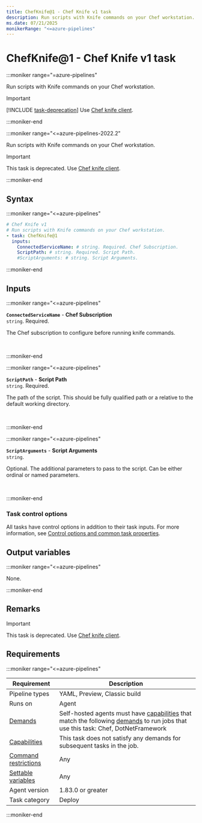 ```yaml
---
title: ChefKnife@1 - Chef Knife v1 task
description: Run scripts with Knife commands on your Chef workstation.
ms.date: 07/21/2025
monikerRange: "<=azure-pipelines"
---
```


# ChefKnife@1 - Chef Knife v1 task

<!-- :::description::: -->
:::moniker range="=azure-pipelines"

<!-- :::editable-content name="description"::: -->
Run scripts with Knife commands on your Chef workstation.

> [!IMPORTANT]
> [!INCLUDE [task-deprecation](includes/task-deprecation.md)] Use [Chef knife client](https://docs.chef.io/workstation/knife_client/).
<!-- :::editable-content-end::: -->

<!-- This task is deprecated. -->

:::moniker-end

:::moniker range="<=azure-pipelines-2022.2"

<!-- :::editable-content name="description"::: -->
Run scripts with Knife commands on your Chef workstation.

> [!IMPORTANT]
> This task is deprecated. Use [Chef knife client](https://docs.chef.io/workstation/knife_client/).
<!-- :::editable-content-end::: -->

<!-- This task is deprecated. -->

:::moniker-end

<!-- :::description-end::: -->

<!-- :::syntax::: -->
## Syntax

:::moniker range="<=azure-pipelines"

```yaml
# Chef Knife v1
# Run scripts with Knife commands on your Chef workstation.
- task: ChefKnife@1
  inputs:
    ConnectedServiceName: # string. Required. Chef Subscription. 
    ScriptPath: # string. Required. Script Path. 
    #ScriptArguments: # string. Script Arguments.
```

:::moniker-end

<!-- :::syntax-end::: -->

<!-- :::inputs::: -->
## Inputs

<!-- :::item name="ConnectedServiceName"::: -->
:::moniker range="<=azure-pipelines"

**`ConnectedServiceName`** - **Chef Subscription**<br>
`string`. Required.<br>
<!-- :::editable-content name="helpMarkDown"::: -->
The Chef subscription to configure before running knife commands.
<!-- :::editable-content-end::: -->
<br>

:::moniker-end
<!-- :::item-end::: -->
<!-- :::item name="ScriptPath"::: -->
:::moniker range="<=azure-pipelines"

**`ScriptPath`** - **Script Path**<br>
`string`. Required.<br>
<!-- :::editable-content name="helpMarkDown"::: -->
The path of the script. This should be fully qualified path or a relative to the default working directory.
<!-- :::editable-content-end::: -->
<br>

:::moniker-end
<!-- :::item-end::: -->
<!-- :::item name="ScriptArguments"::: -->
:::moniker range="<=azure-pipelines"

**`ScriptArguments`** - **Script Arguments**<br>
`string`.<br>
<!-- :::editable-content name="helpMarkDown"::: -->
Optional. The additional parameters to pass to the script. Can be either ordinal or named parameters.
<!-- :::editable-content-end::: -->
<br>

:::moniker-end
<!-- :::item-end::: -->

### Task control options

All tasks have control options in addition to their task inputs. For more information, see [Control options and common task properties](/azure/devops/pipelines/yaml-schema/steps-task#common-task-properties).
<!-- :::inputs-end::: -->

<!-- :::outputVariables::: -->
## Output variables

:::moniker range="<=azure-pipelines"

None.

:::moniker-end
<!-- :::outputVariables-end::: -->

<!-- :::remarks::: -->
<!-- :::editable-content name="remarks"::: -->
## Remarks

> [!IMPORTANT]
> This task is deprecated. Use [Chef knife client](https://docs.chef.io/workstation/knife_client/).
<!-- :::editable-content-end::: -->
<!-- :::remarks-end::: -->

<!-- :::examples::: -->
<!-- :::editable-content name="examples"::: -->
<!-- :::editable-content-end::: -->
<!-- :::examples-end::: -->

<!-- :::properties::: -->
## Requirements

:::moniker range="<=azure-pipelines"

| Requirement | Description |
|-------------|-------------|
| Pipeline types | YAML, Preview, Classic build |
| Runs on | Agent |
| [Demands](/azure/devops/pipelines/process/demands) | Self-hosted agents must have [capabilities](/azure/devops/pipelines/agents/agents#capabilities) that match the following [demands](/azure/devops/pipelines/process/demands) to run jobs that use this task: Chef, DotNetFramework |
| [Capabilities](/azure/devops/pipelines/agents/agents#capabilities) | This task does not satisfy any demands for subsequent tasks in the job. |
| [Command restrictions](/azure/devops/pipelines/security/templates#agent-logging-command-restrictions) | Any |
| [Settable variables](/azure/devops/pipelines/security/templates#agent-logging-command-restrictions) | Any |
| Agent version |  1.83.0 or greater |
| Task category | Deploy |

:::moniker-end
<!-- :::properties-end::: -->

<!-- :::see-also::: -->
<!-- :::editable-content name="seeAlso"::: -->
<!-- :::editable-content-end::: -->
<!-- :::see-also-end::: -->